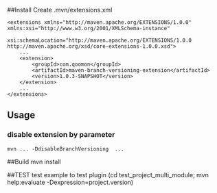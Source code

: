 ##Install
Create .mvn/extensions.xml

    <extensions xmlns="http://maven.apache.org/EXTENSIONS/1.0.0" xmlns:xsi="http://www.w3.org/2001/XMLSchema-instance"
                xsi:schemaLocation="http://maven.apache.org/EXTENSIONS/1.0.0 http://maven.apache.org/xsd/core-extensions-1.0.0.xsd">
        ...
        <extension>
            <groupId>com.qoomon</groupId>
            <artifactId>maven-branch-versioning-extension</artifactId>
            <version>1.0.3-SNAPSHOT</version>
        </extension>
        ...
    </extensions>

## Usage
### disable extension by parameter
    mvn ... -DdisableBranchVersioning  ...

##Build
mvn install


##TEST
test example to test plugin
(cd test_project_multi_module; mvn help:evaluate -Dexpression=project.version) 
